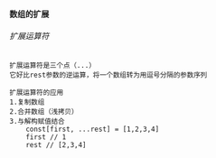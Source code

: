 #### 数组的扩展

###### 扩展运算符

```
扩展运算符是三个点（...）
它好比rest参数的逆运算，将一个数组转为用逗号分隔的参数序列
```

```
扩展运算符的应用
1.复制数组
2.合并数组（浅拷贝）
3.与解构赋值结合 
	const[first, ...rest] = [1,2,3,4]
	first // 1
	rest // [2,3,4]
```

